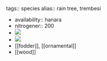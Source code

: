 tags:: species
alias:: rain tree, trembesi

- availability:: hanara
- nitrogener:: 200
- ![](https://peach-geographical-bat-397.mypinata.cloud/ipfs/QmYqGs2o6iSfZ3X5tiKgGrSW3U4MtsJeBSfR1JGQB9Feuy)
- ![](https://peach-geographical-bat-397.mypinata.cloud/ipfs/QmVkxc6Vi1haotfgchXY8DAVZsEmsDJnkvjYULvy9cMyTm)
- [[fodder]], [[ornamental]]
- [[wood]]